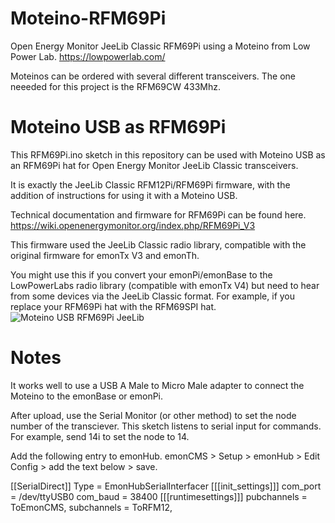 # Moteino-RFM69Pi
Open Energy Monitor JeeLib Classic RFM69Pi using a Moteino from Low Power Lab. https://lowpowerlab.com/

Moteinos can be ordered with several different transceivers. The one neeeded for this project is the RFM69CW 433Mhz.

# Moteino USB as RFM69Pi
This RFM69Pi.ino sketch in this repository can be used with Moteino USB as an RFM69Pi hat for Open Energy Monitor JeeLib Classic transceivers.

It is exactly the JeeLib Classic RFM12Pi/RFM69Pi firmware, with the addition of instructions for using it with a Moteino USB.

Technical documentation and firmware for RFM69Pi can be found here. https://wiki.openenergymonitor.org/index.php/RFM69Pi_V3

This firmware used the JeeLib Classic radio library, compatible with the original firmware for emonTx V3 and emonTh.

You might use this if you convert your emonPi/emonBase to the LowPowerLabs radio library (compatible with emonTx V4) but need to hear from some devices via the JeeLib Classic format. For example, if you replace your RFM69Pi hat with the RFM69SPI hat.
![Moteino USB RFM69Pi JeeLib](https://user-images.githubusercontent.com/17953028/213807911-efee877b-3453-48ba-8c6d-aa49f9e7cad3.png)



# Notes
It works well to use a USB A Male to Micro Male adapter to connect the Moteino to the emonBase or emonPi.

After upload, use the Serial Monitor (or other method) to set the node number of the transciever. This sketch listens to serial input for commands. For example, send 14i to set the node to 14. 

Add the following entry to emonHub. emonCMS > Setup > emonHub > Edit Config > add the text below > save.

[[SerialDirect]]
     Type = EmonHubSerialInterfacer
      [[[init_settings]]]
           com_port = /dev/ttyUSB0 
           com_baud = 38400
      [[[runtimesettings]]]
           pubchannels = ToEmonCMS,
           subchannels = ToRFM12,
